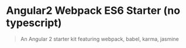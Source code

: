 # Angular2 Webpack ES6 Starter (no typescript)

> An Angular 2 starter kit featuring webpack, babel, karma, jasmine